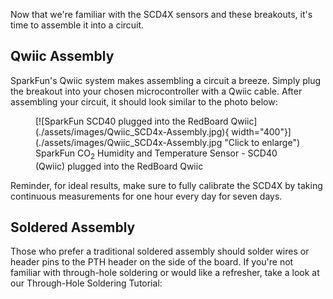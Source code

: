 Now that we're familiar with the SCD4X sensors and these breakouts, it's time to assemble it into a circuit.

## Qwiic Assembly

SparkFun's Qwiic system makes assembling a circuit a breeze. Simply plug the breakout into your chosen microcontroller with a Qwiic cable. After assembling your circuit, it should look similar to the photo below:

<figure markdown>
[![SparkFun SCD40 plugged into the RedBoard Qwiic](./assets/images/Qwiic_SCD4x-Assembly.jpg){ width="400"}](./assets/images/Qwiic_SCD4x-Assembly.jpg "Click to enlarge")
<figcaption markdown>SparkFun CO<sub>2</sub> Humidity and Temperature Sensor - SCD40 (Qwiic) plugged into the RedBoard Qwiic</figcaption>
</figure>

Reminder, for ideal results, make sure to fully calibrate the SCD4X by taking continuous measurements for one hour every day for seven days.

## Soldered Assembly

Those who prefer a traditional soldered assembly should solder wires or header pins to the PTH header on the side of the board. If you're not familiar with through-hole soldering or would like a refresher, take a look at our Through-Hole Soldering Tutorial:

